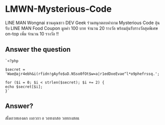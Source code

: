 # LMWN-Mysterious-Code
LINE MAN Wongnai ชวนคุณชาว DEV Geek 
ร่วมสนุกตอบคำถาม Mysterious Code 
ลุ้นรับ LINE MAN Food Coupon มูลค่า 100 บาท จำนวน 20 รางวัล 
พร้อมลุ้นรับรางวัลสุดพิเศษ on-top เพิ่ม จำนวน 10 รางวัล !!

## Answer the question

	`<?php

	$secret = 'Wae@ajr4ebh&i(rfidn!gAyfo$uD.NSso0fOt$w=a|r1edDxeEvae^l*o9phefrssq.';

	for ($i = 0; $i < strlen($secret); $i += 2) {
   	echo $secret[$i];
	}`

## Answer?
สเืดกวทเองดก
งงอวกา
อ
วอทงกสอ
วอทกงสอแ

